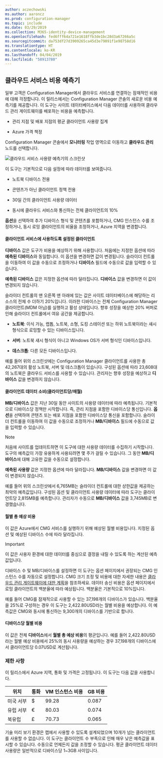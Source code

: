 ```yaml
---
author: aczechowski
ms.author: aaroncz
ms.prod: configuration-manager
ms.topic: include
ms.date: 03/29/2019
ms.collection: M365-identity-device-management
ms.openlocfilehash: fed6fff64a721e1618ffb3de1bc28d3a67266a5c
ms.sourcegitcommit: da753df27d3909265ca45d3e79091f1e98758d16
ms.translationtype: HT
ms.contentlocale: ko-KR
ms.lasthandoff: 04/04/2019
ms.locfileid: "58913780"
---
```

## <a name="bkmk_cmg"></a> 클라우드 서비스 비용 예측기

<!--3555774-->

일부 고객은 Configuration Manager에서 클라우드 서비스를 연결하는 잠재적인 비용에 대해 걱정합니다. 이 릴리스에서는 Configuration Manager 콘솔의 새로운 비용 예측기를 제공합니다. 이 도구는 사이트 데이터베이스에서 다음 데이터를 사용하여 클라우드 관리 게이트웨이를 배포하는 비용을 예측합니다.  

- 관리 지점 및 배포 지점의 평균 클라이언트 사용량 집계  

- Azure 가격 책정  

Configuration Manager 콘솔에서 **모니터링** 작업 영역으로 이동하고 **클라우드 관리** 노드를 선택합니다.  

![클라우드 서비스 사용량 예측기의 스크린샷](../../media/3555774-cmg-cost-estimator.png)

이 도구는 기본적으로 다음 설정에 따라 데이터를 보여줍니다.  

- 노트북 디바이스 전용  

- 콘텐츠가 아닌 클라이언트 정책 전용  

- 30일 간의 클라이언트 사용량 데이터  

- 동시에 클라우드 서비스와 통신하는 전체 클라이언트의 10%  

**옵션**을 선택하여 추가 디바이스 형식 및 콘텐츠를 포함하거나, CMG 인스턴스 수를 조정하거나, 동시 로밍 클라이언트의 비율을 조정하거나, Azure 지역을 변경합니다.

#### <a name="clients-enabled-for-client-services"></a>클라이언트 서비스에 사용하도록 설정된 클라이언트

**디바이스** 값은 도구가 비용을 예상하기 위해 사용합니다. 처음에는 지정한 옵션에 따라 **예측된 디바이스**와 동일합니다. 이 옵션을 변경하면 값이 변경됩니다. 슬라이더 컨트롤을 이동하여 이 값을 수동으로 조정하거나 **디바이스** 필드에 수동으로 값을 입력할 수 있습니다.

**예측된 디바이스** 값은 지정한 옵션에 따라 달라집니다. **디바이스** 값을 변경하면 이 값이 변경되지 않습니다.

슬라이더 컨트롤의 맨 오른쪽 맨 아래에 있는 값은 사이트 데이터베이스에 해당하는 리소스의 전체 수 더하기 20%입니다. 이러한 디바이스는 전체 Configuration Manager 클라이언트(MDM 아님)를 실행하고 활성 상태입니다. 향후 성장을 예상한 20% 버퍼로 인해 슬라이더 컨트롤에서 여유 공간을 제공합니다.

- **노트북**: 이식 가능, 랩톱, 노트북, 소형, 도킹 스테이션 또는 하위 노트북이라는 섀시 형식으로 로밍할 수 있는 디바이스입니다.  

- **서버**: 노트북 섀시 형식이 아니고 Windows OS가 서버 형식인 디바이스입니다.  

- **데스크톱**: 다른 모든 디바이스입니다.  

예를 들어 위의 스크린샷에는 Configuration Manager 클라이언트를 사용한 총 42,267대의 활성 노트북, 서버 및 데스크톱이 있습니다. 구성된 옵션에 따라 23,608대의 노트북은 클라우드 서비스를 사용할 수 있습니다. 관리자는 향후 성장을 예상하고 **디바이스** 값을 변경하지 않습니다.

#### <a name="client-data-consumption-per-clientmonth"></a>클라이언트 데이터 소비(클라이언트당/매월)

**MB/디바이스** 값은 지난 30일 동안 사이트의 사용량 데이터에 따라 예측됩니다. 기본적으로 디바이스당 정책만 시작합니다. 즉, 관리 지점을 포함한 디바이스당 통신입니다. **옵션**을 선택하여 콘텐츠 또는 배포 지점을 포함한 디바이스당 통신을 포함합니다. 슬라이더 컨트롤을 이동하여 이 값을 수동으로 조정하거나 **MB/디바이스** 필드에 수동으로 값을 입력할 수 있습니다.

> [!Note]  
> 처음에 사이트를 업데이트하면 이 도구에 대한 사용량 데이터를 수집하기 시작합니다. 도구의 예측값이 가장 유용하게 사용되려면 몇 주가 걸릴 수 있습니다. 그 동안 **MB/디바이스**에 대해 고유한 값을 수동으로 설정합니다.  

**예측된 사용량** 값은 지정한 옵션에 따라 달라집니다. **MB/디바이스** 값을 변경하면 이 값이 변경되지 않습니다.

<!-- The value at the bottom far right of the slider control is the total amount of data usage for all applicable resources. It defaults to 5,000 MB. When you include content, the tool increases this value to include the estimated amount of content. -->

예를 들어 위의 스크린샷에서 6,765MB는 슬라이더 컨트롤에 대한 상한값을 제공하는 최악의 예측값입니다. 구성된 옵션 및 클라이언트 사용량 데이터에 따라 도구는 클라이언트당 2,815MB를 예측합니다. 관리자가 수동으로 **MB/디바이스** 값을 3,745MB로 변경했습니다.

#### <a name="total-monthly-cost-estimate"></a>월별 총 예상 비용

이 값은 Azure에서 CMG 서비스를 실행하기 위해 예상된 월별 비용입니다. 지정된 옵션 및 예상된 디바이스 수에 따라 달라집니다.

> [!Important]  
> 이 값은 사용자 환경에 대한 데이터를 중심으로 결정을 내릴 수 있도록 하는 계산된 예측값입니다.  

디바이스 수 및 MB/디바이스를 설정하면 이 도구는 옵션 페이지에서 권장되는 CMG 인스턴스 수를 자동으로 설정합니다. CMG 크기 조정 및 비용에 대한 자세한 내용은 [클라우드 관리 게이트웨이에 대한 계획](/sccm/core/clients/manage/cmg/plan-cloud-management-gateway#cost)을 참조하세요. 데이터 송신 비용은 옵션 페이지에서 로밍 클라이언트의 백분율에 따라 예상됩니다. 백분율은 기본적으로 10%입니다.

예를 들어 CMG를 잠재적으로 사용할 수 있는 37,198개의 디바이스가 있습니다. 백분율을 25%로 구성하는 경우 이 도구는 2,422.80USD라는 월별 비용을 예상합니다. 이 예측값은 CMG와 동시에 통신하는 9,300개의 디바이스를 기반으로 합니다.

#### <a name="monthly-cost-per-device"></a>디바이스당 월별 비용

이 값은 전체 **디바이스**에서 **월별 총 예상 비용**의 평균입니다. 예를 들어 2,422.80USD라는 월별 예상 비용에서 25%의 동시 사용량을 예상하는 경우 37,198개의 디바이스에서 클라이언트당 0.07USD로 계산됩니다.


### <a name="limitations"></a>제한 사항

이 릴리스에서 Azure 지역, 통화 및 가격은 고정됩니다. 이 도구는 다음 값을 사용합니다.

|위치 | 통화 | VM 인스턴스 비용 | GB 비용 |
|---------|---------|---------|---------|
| 미국 서부 | $ | 99.28 | 0.087 |
| 유럽 서부 | € | 80.03 | 0.074 |
| 북유럽 | £ | 70.73 | 0.065 |

기술 미리 보기 환경은 랩에서 사용할 수 있도록 설계되었으며 10개가 넘는 클라이언트를 사용할 수 없습니다. 이 도구는 클라이언트 수 부족으로 인해 매우 낮은 예측값을 표시할 수 있습니다. 수동으로 언제든지 값을 조정할 수 있습니다. 평균 클라이언트 데이터 사용량은 일반적으로 디바이스당 1~3GB 사이입니다.
